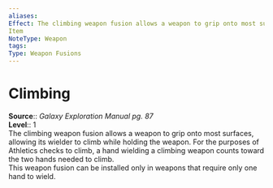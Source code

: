 ```yaml
---
aliases: 
Effect: The climbing weapon fusion allows a weapon to grip onto most surfaces, allowing its wielder to climb while holding the weapon. For the purposes of Athletics checks to climb, a hand wielding a climbing weapon counts toward the two hands needed to climb. This weapon fusion can be installed only in weapons that require only one hand to wield.
Item
NoteType: Weapon
tags: 
Type: Weapon Fusions
---
```


# Climbing

**Source**:: _Galaxy Exploration Manual pg. 87_  
**Level**:: 1  
The climbing weapon fusion allows a weapon to grip onto most surfaces, allowing its wielder to climb while holding the weapon. For the purposes of Athletics checks to climb, a hand wielding a climbing weapon counts toward the two hands needed to climb.  
This weapon fusion can be installed only in weapons that require only one hand to wield.
